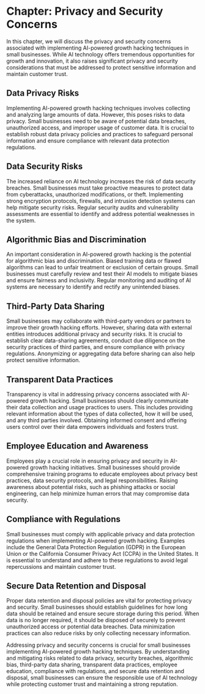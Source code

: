 Chapter: Privacy and Security Concerns
======================================

In this chapter, we will discuss the privacy and security concerns associated with implementing AI-powered growth hacking techniques in small businesses. While AI technology offers tremendous opportunities for growth and innovation, it also raises significant privacy and security considerations that must be addressed to protect sensitive information and maintain customer trust.

Data Privacy Risks
------------------

Implementing AI-powered growth hacking techniques involves collecting and analyzing large amounts of data. However, this poses risks to data privacy. Small businesses need to be aware of potential data breaches, unauthorized access, and improper usage of customer data. It is crucial to establish robust data privacy policies and practices to safeguard personal information and ensure compliance with relevant data protection regulations.

Data Security Risks
-------------------

The increased reliance on AI technology increases the risk of data security breaches. Small businesses must take proactive measures to protect data from cyberattacks, unauthorized modifications, or theft. Implementing strong encryption protocols, firewalls, and intrusion detection systems can help mitigate security risks. Regular security audits and vulnerability assessments are essential to identify and address potential weaknesses in the system.

Algorithmic Bias and Discrimination
-----------------------------------

An important consideration in AI-powered growth hacking is the potential for algorithmic bias and discrimination. Biased training data or flawed algorithms can lead to unfair treatment or exclusion of certain groups. Small businesses must carefully review and test their AI models to mitigate biases and ensure fairness and inclusivity. Regular monitoring and auditing of AI systems are necessary to identify and rectify any unintended biases.

Third-Party Data Sharing
------------------------

Small businesses may collaborate with third-party vendors or partners to improve their growth hacking efforts. However, sharing data with external entities introduces additional privacy and security risks. It is crucial to establish clear data-sharing agreements, conduct due diligence on the security practices of third parties, and ensure compliance with privacy regulations. Anonymizing or aggregating data before sharing can also help protect sensitive information.

Transparent Data Practices
--------------------------

Transparency is vital in addressing privacy concerns associated with AI-powered growth hacking. Small businesses should clearly communicate their data collection and usage practices to users. This includes providing relevant information about the types of data collected, how it will be used, and any third parties involved. Obtaining informed consent and offering users control over their data empowers individuals and fosters trust.

Employee Education and Awareness
--------------------------------

Employees play a crucial role in ensuring privacy and security in AI-powered growth hacking initiatives. Small businesses should provide comprehensive training programs to educate employees about privacy best practices, data security protocols, and legal responsibilities. Raising awareness about potential risks, such as phishing attacks or social engineering, can help minimize human errors that may compromise data security.

Compliance with Regulations
---------------------------

Small businesses must comply with applicable privacy and data protection regulations when implementing AI-powered growth hacking. Examples include the General Data Protection Regulation (GDPR) in the European Union or the California Consumer Privacy Act (CCPA) in the United States. It is essential to understand and adhere to these regulations to avoid legal repercussions and maintain customer trust.

Secure Data Retention and Disposal
----------------------------------

Proper data retention and disposal policies are vital for protecting privacy and security. Small businesses should establish guidelines for how long data should be retained and ensure secure storage during this period. When data is no longer required, it should be disposed of securely to prevent unauthorized access or potential data breaches. Data minimization practices can also reduce risks by only collecting necessary information.

Addressing privacy and security concerns is crucial for small businesses implementing AI-powered growth hacking techniques. By understanding and mitigating risks related to data privacy, security breaches, algorithmic bias, third-party data sharing, transparent data practices, employee education, compliance with regulations, and secure data retention and disposal, small businesses can ensure the responsible use of AI technology while protecting customer trust and maintaining a strong reputation.
